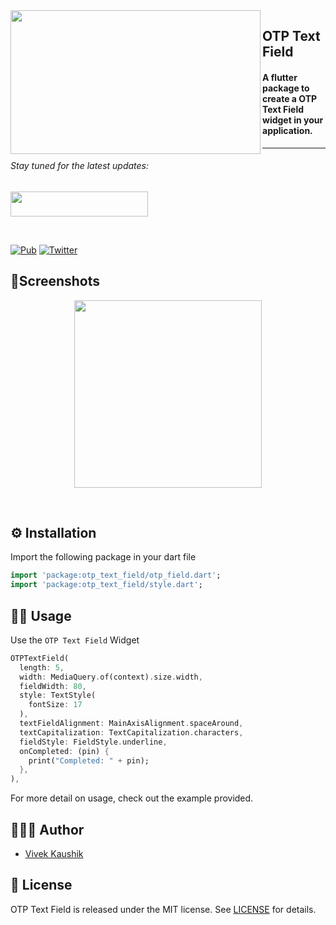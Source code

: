 <a href="https://github.com/iamvivekkaushik/OTPTextField">
<img align="left" src="https://raw.githubusercontent.com/iamvivekkaushik/OTPTextField/master/screenshot/logo.png" width="400" height="230" /></a>

<p><h2 align="left">OTP Text Field</h2></p>

<h4>A flutter package to create a OTP Text Field widget in your application.</h4>


___


<p><h6>Stay tuned for the latest updates:</h6>
<a href="https://github.com/iamvivekkaushik" >
<img src="https://raw.githubusercontent.com/iamvivekkaushik/OTPTextField/master/screenshot/github.png" width="220" height="40"></a></p>

</br>

[![Pub](https://img.shields.io/pub/v/otp_text_field)](https://pub.dev/packages/otp_text_field)
[![Twitter](https://img.shields.io/badge/Twitter-@iamvivekkaushik-blue.svg?style=flat)](https://twitter.com/iamvivekkaushik)

## 📱Screenshots
<p align="center">
<img src="https://raw.githubusercontent.com/iamvivekkaushik/OTPTextField/master/screenshot/screen.png" width="300"/>
</p>
<br>

## ⚙️ Installation

Import the following package in your dart file

```dart
import 'package:otp_text_field/otp_field.dart';
import 'package:otp_text_field/style.dart';
```

## 👨‍💻 Usage

Use the `OTP Text Field` Widget

```dart
OTPTextField(
  length: 5,
  width: MediaQuery.of(context).size.width,
  fieldWidth: 80,
  style: TextStyle(
    fontSize: 17
  ),
  textFieldAlignment: MainAxisAlignment.spaceAround,
  textCapitalization: TextCapitalization.characters,
  fieldStyle: FieldStyle.underline,
  onCompleted: (pin) {
    print("Completed: " + pin);
  },
),
```

For more detail on usage, check out the example provided.


## 🙍🏻‍♂️ Author

* [Vivek Kaushik](http://github.com/iamvivekkaushik/)


## 📄 License

OTP Text Field is released under the MIT license.
See [LICENSE](./LICENSE) for details.
